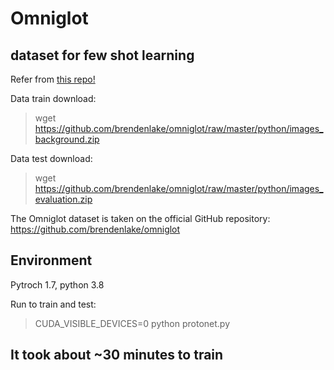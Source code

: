 # Omniglot
## dataset for few shot learning
Refer from [this repo!](https://github.com/cnielly/prototypical-networks-omniglot)

Data train download:

> wget https://github.com/brendenlake/omniglot/raw/master/python/images_background.zip

Data test download:

> wget https://github.com/brendenlake/omniglot/raw/master/python/images_evaluation.zip

The Omniglot dataset is taken on the official GitHub repository: https://github.com/brendenlake/omniglot

## Environment
Pytroch 1.7, python 3.8

Run to train and test: 
> CUDA_VISIBLE_DEVICES=0 python protonet.py

## It took about ~30 minutes to train
